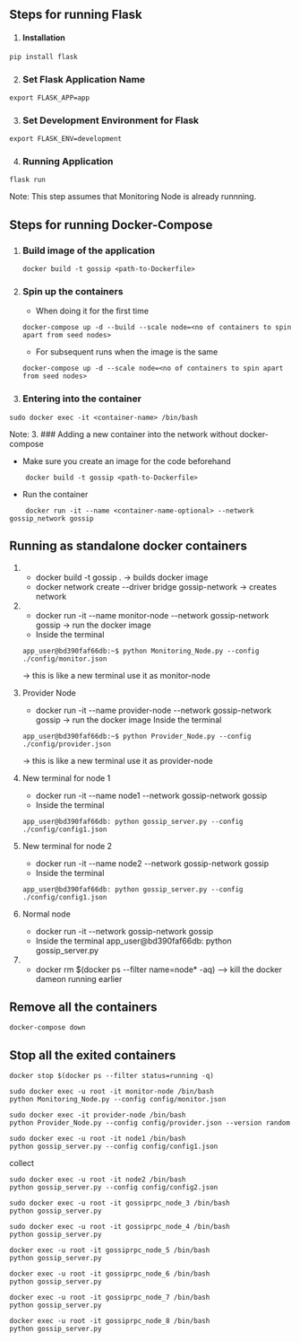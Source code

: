 ## Steps for running Flask

1. #### Installation

```
pip install flask
```

2. ### Set Flask Application Name

```
export FLASK_APP=app
```

3. ###  Set Development Environment for Flask

```
export FLASK_ENV=development
```

4. ###  Running Application

```
flask run
```

Note: This step assumes that Monitoring Node is already runnning.

## Steps for running Docker-Compose

1. ### Build image of the application
    ```
    docker build -t gossip <path-to-Dockerfile>
    ```
1. ### Spin up the containers
    * When doing it for the first time
    ```
    docker-compose up -d --build --scale node=<no of containers to spin apart from seed nodes>
    ```
    * For subsequent runs when the image is the same
    ```
    docker-compose up -d --scale node=<no of containers to spin apart from seed nodes>
    ```

2. ### Entering into the container

```
sudo docker exec -it <container-name> /bin/bash
```
Note:
3. ### Adding a new container into the network without docker-compose

* Make sure you create an image for the code beforehand

```
    docker build -t gossip <path-to-Dockerfile>
```

* Run the container

```
    docker run -it --name <container-name-optional> --network gossip_network gossip
```

## Running as standalone docker containers

1.
    * docker build -t gossip . -> builds docker image
    * docker network create --driver bridge gossip-network -> creates network

2.
    * docker run -it --name monitor-node --network gossip-network gossip -> run the docker image
    * Inside the terminal

    ```
    app_user@bd390faf66db:~$ python Monitoring_Node.py --config ./config/monitor.json 
    ```

    -> this is like a new terminal use it as monitor-node

3. Provider Node
   * docker run -it --name provider-node --network gossip-network gossip -> run the docker image
   Inside the terminal

   ```
   app_user@bd390faf66db:~$ python Provider_Node.py --config ./config/provider.json 
   ```

   -> this is like a new terminal use it as provider-node

4. New terminal for node 1
   * docker run -it --name node1 --network gossip-network gossip
   * Inside the terminal

   ```
   app_user@bd390faf66db: python gossip_server.py --config ./config/config1.json
   ```

5. New terminal for node 2
   * docker run -it --name node2 --network gossip-network gossip
   * Inside the terminal

   ```
   app_user@bd390faf66db: python gossip_server.py --config ./config/config1.json
   ```

6. Normal node
   * docker run -it --network gossip-network gossip
   * Inside the terminal app_user@bd390faf66db: python gossip_server.py

7.
    * docker rm $(docker ps --filter name=node\* -aq) --> kill the docker dameon running earlier

## Remove all the  containers
```
docker-compose down
```

## Stop all the exited containers
```
docker stop $(docker ps --filter status=running -q)
```





```
sudo docker exec -u root -it monitor-node /bin/bash
python Monitoring_Node.py --config config/monitor.json
```

```
sudo docker exec -it provider-node /bin/bash
python Provider_Node.py --config config/provider.json --version random
```

```
sudo docker exec -u root -it node1 /bin/bash
python gossip_server.py --config config/config1.json

```
collect
```
sudo docker exec -u root -it node2 /bin/bash
python gossip_server.py --config config/config2.json
```


```
sudo docker exec -u root -it gossiprpc_node_3 /bin/bash
python gossip_server.py 
```

```
sudo docker exec -u root -it gossiprpc_node_4 /bin/bash
python gossip_server.py 
```

```
docker exec -u root -it gossiprpc_node_5 /bin/bash
python gossip_server.py
```

```
docker exec -u root -it gossiprpc_node_6 /bin/bash
python gossip_server.py
```

```
docker exec -u root -it gossiprpc_node_7 /bin/bash
python gossip_server.py
```


```
docker exec -u root -it gossiprpc_node_8 /bin/bash
python gossip_server.py
```